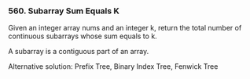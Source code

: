### 560. Subarray Sum Equals K

Given an integer array nums and an integer k, return the total number of continuous subarrays whose sum equals to k.

A subarray is a contiguous part of an array.

Alternative solution: Prefix Tree, Binary Index Tree, Fenwick Tree
